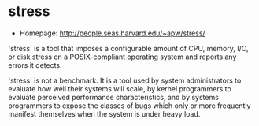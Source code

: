 # stress

* Homepage: http://people.seas.harvard.edu/~apw/stress/

'stress' is a tool that imposes a configurable amount of CPU, memory, I/O,
 or disk stress on a POSIX-compliant operating system and reports any
 errors it detects.

 'stress' is not a benchmark.  It is a tool used by system administrators
 to evaluate how well their systems will scale, by kernel programmers to
 evaluate perceived performance characteristics, and by systems programmers
 to expose the classes of bugs which only or more frequently manifest
 themselves when the system is under heavy load.
